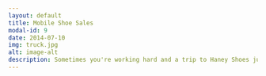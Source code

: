 ```yaml
---
layout: default
title: Mobile Shoe Sales
modal-id: 9
date: 2014-07-10
img: truck.jpg
alt: image-alt
description: Sometimes you're working hard and a trip to Haney Shoes just doesn't work out. Our Red Wing Shoemobile program provides mobile truck visits to workplaces around the region with individual measured fitting and a 15% discount on all safety styles. Our mobile truck is stocked with the Midwest's largest selection of safety footwear including composite toe, metatarsal guard, puncture-resistant, and fire-resistant styles from brands like Red Wing, Irish Setter, Worx, Keen, Timberland, Carolina, Wolverine, Dr. Marten's, Nautilus, Reebok, and New Balance. We also bring Carhartt workwear, socks, care accessories, and more. And if we don't have what you're looking for, we'll order and deliver. Some might say we're stuck in the past, but we've never been stuck in one place. | For Shoemobile inquiries, please contact Shane Rupe directly at 402-619-2415.
---
```

